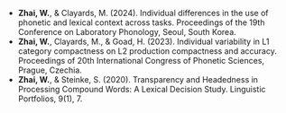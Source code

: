 - **Zhai, W.**, & Clayards, M. (2024). Individual differences in the use of phonetic and lexical context 
across tasks. Proceedings of the 19th Conference on Laboratory Phonology, Seoul, South 
Korea.
- **Zhai, W.**, Clayards, M., & Goad, H. (2023). Individual variability in L1 category compactness on L2 
production compactness and accuracy. Proceedings of 20th International Congress of 
Phonetic Sciences, Prague, Czechia. 
- **Zhai, W.**, & Steinke, S. (2020). Transparency and Headedness in Processing Compound Words: A 
Lexical Decision Study. Linguistic Portfolios, 9(1), 7.
